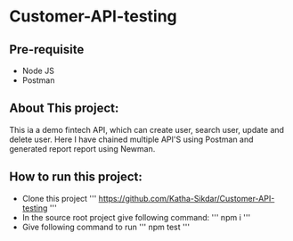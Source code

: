 # Customer-API-testing

## Pre-requisite
- Node JS
- Postman

## About This project:
This ia a demo fintech API, which can create user, search user, update and delete user. Here I have chained multiple API'S using Postman and generated report report using Newman.

## How to run this project:
- Clone this project
  ''' https://github.com/Katha-Sikdar/Customer-API-testing '''
- In the source root project give following command:
  ''' npm i '''
- Give following command to run
   ''' npm test '''
